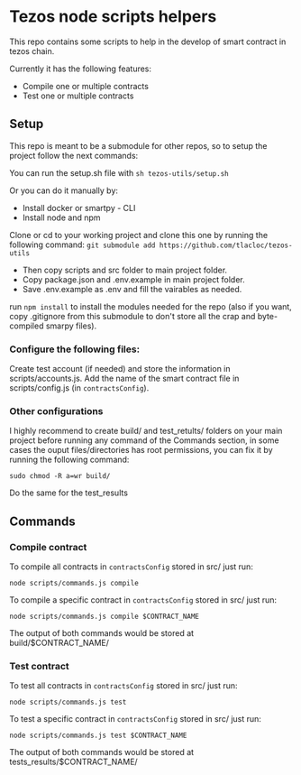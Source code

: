 # Tezos node scripts helpers

This repo contains some scripts to help in the develop of smart contract in tezos chain.

Currently it has the following features:

- Compile one or multiple contracts
- Test one or multiple contracts

## Setup
This repo is meant to be a submodule for other repos, so to setup the project follow the next commands:

You can run the setup.sh file with `sh tezos-utils/setup.sh`

Or you can do it manually by:

- Install docker or smartpy - CLI
- Install node and npm

Clone or cd to your working project and clone this one by running the following command:
`git submodule add https://github.com/tlacloc/tezos-utils`

- Then copy scripts and src folder to main project folder.
- Copy package.json and .env.example in main project folder.
- Save .env.example as .env and fill the vairables as needed.

run `npm install` to install the modules needed for the repo (also if you want, copy .gitignore from this submodule to don't store all the crap and byte-compiled smarpy files).

### Configure the following files:

Create test account (if needed) and store the information in scripts/accounts.js.
Add the name of the smart contract file in scripts/config.js (in `contractsConfig`).

### Other configurations

I highly recommend to create build/ and test_retults/ folders on your main project before running any command of the Commands section, in some cases the ouput files/directories has root permissions, you can fix it by running the following command:

`sudo chmod -R a=wr build/`

Do the same for the test_results

## Commands

### Compile contract

To compile all contracts in `contractsConfig` stored in src/ just run:

`node scripts/commands.js compile`

To compile a specific contract in `contractsConfig` stored in src/ just run:

`node scripts/commands.js compile $CONTRACT_NAME`

The output of both commands would be stored at build/$CONTRACT_NAME/

### Test contract

To test all contracts in `contractsConfig` stored in src/ just run:

`node scripts/commands.js test`

To test a specific contract in `contractsConfig` stored in src/ just run:

`node scripts/commands.js test $CONTRACT_NAME`

The output of both commands would be stored at tests_results/$CONTRACT_NAME/

